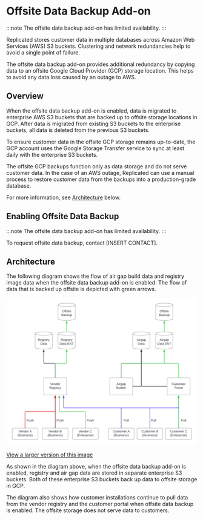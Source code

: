 # Offsite Data Backup Add-on

:::note
The offsite data backup add-on has limited availability.
:::

Replicated stores customer data in multiple databases across Amazon Web
Services (AWS) S3 buckets. Clustering and network redundancies help to avoid a
single point of failure.

The offsite data backup add-on provides additional redundancy by copying data to
an offsite Google Cloud Provider (GCP) storage location. This helps to avoid
any data loss caused by an outage to AWS.

## Overview

When the offsite data backup add-on is enabled, data is migrated to
enterprise AWS S3 buckets that are backed up to offsite storage locations in GCP.
After data is migrated from existing S3 buckets to the enterprise buckets,
all data is deleted from the previous S3 buckets.

To ensure customer data in the offsite GCP storage remains up-to-date, the GCP
account uses the Google Storage Transfer service to sync at least daily with the
enterprise S3 buckets.

The offsite GCP backups function only as data storage and do not serve customer
data. In the case of an AWS outage, Replicated can use a manual
process to restore customer data from the backups into a production-grade database.

For more information, see [Architecture](#architecture) below.

## Enabling Offsite Data Backup

:::note
The offsite data backup add-on has limited availability.
:::

To request offsite data backup, contact [INSERT CONTACT].

## Architecture

The following diagram shows the flow of air gap build data and registry image data
when the offsite data backup add-on is enabled. The flow of data that is backed
up offsite is depicted with green arrows.

![architecture of offsite data storage with the offsite data backup add-on](../../static/images/offsite-backup.png)

[View a larger version of this image](../../static/images/offsite-backup.png)

As shown in the diagram above, when the offsite data backup add-on is enabled,
registry and air gap data are stored in separate enterprise S3 buckets. Both of
these enterprise S3 buckets back up data to offsite storage in GCP.

The diagram also shows how customer installations continue to pull data from the
vendor registry and the customer portal when offsite data backup is enabled. The
offsite storage does not serve data to customers.
